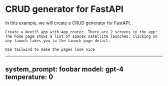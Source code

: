 

# CRUD generator for FastAPI


In this example, we will create a CRUD generator for FastAPI.

```stub
Create a NextJS app with App router. There are 2 screens in the app:
The home page shows a list of spacex satellite launches. Clicking on any launch takes you to the launch page detail.
```

```stub
Use tailwind to make the pages look nice
```

---
system_prompt: foobar
model: gpt-4
temperature: 0
---
